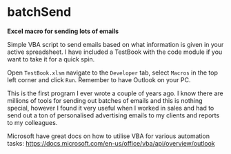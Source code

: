 # batchSend
<b>Excel macro for sending lots of emails</b>

Simple VBA script to send emails based on what information is given in your active spreadsheet. I have included a TestBook with the code module if you want to take it for a quick spin.

Open `TestBook.xlsm` navigate to the `Developer` tab, select `Macros` in the top left corner and click `Run`. Remember to have Outlook on your PC.

This is the first program I ever wrote a couple of years ago. I know there are millions of tools for sending out batches of emails and this is nothing special, however I found it very useful when I worked in sales and had to send out a ton of personalised advertising emails to my clients and reports to my colleagues.

Microsoft have great docs on how to utilise VBA for various automation tasks: https://docs.microsoft.com/en-us/office/vba/api/overview/outlook
